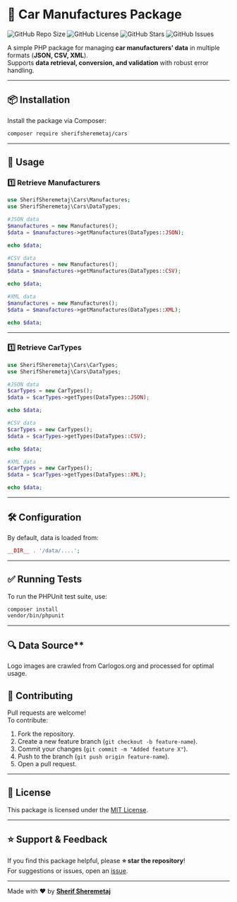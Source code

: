# 🚗 Car Manufactures Package

![GitHub Repo Size](https://img.shields.io/github/repo-size/sherifsheremetaj/cars)
![GitHub License](https://img.shields.io/github/license/sherifsheremetaj/cars)
![GitHub Stars](https://img.shields.io/github/stars/sherifsheremetaj/cars?style=social)
![GitHub Issues](https://img.shields.io/github/issues/sherifsheremetaj/cars)

A simple PHP package for managing **car manufacturers' data** in multiple formats (**JSON, CSV, XML**).  
Supports **data retrieval, conversion, and validation** with robust error handling.

---

## 📦 **Installation**
Install the package via Composer:

```sh
composer require sherifsheremetaj/cars
```

---

## 🚀 **Usage**
### **1️⃣ Retrieve Manufacturers**

```php
use SherifSheremetaj\Cars\Manufactures;
use SherifSheremetaj\Cars\DataTypes;

#JSON data
$manufactures = new Manufactures();
$data = $manufactures->getManufactures(DataTypes::JSON);

echo $data;

#CSV data
$manufactures = new Manufactures();
$data = $manufactures->getManufactures(DataTypes::CSV);

echo $data;

#XML data
$manufactures = new Manufactures();
$data = $manufactures->getManufactures(DataTypes::XML);

echo $data;
```

---

### **1️⃣ Retrieve CarTypes**

```php
use SherifSheremetaj\Cars\CarTypes;
use SherifSheremetaj\Cars\DataTypes;

#JSON data
$carTypes = new CarTypes();
$data = $carTypes->getTypes(DataTypes::JSON);

echo $data;

#CSV data
$carTypes = new CarTypes();
$data = $carTypes->getTypes(DataTypes::CSV);

echo $data;

#XML data
$carTypes = new CarTypes();
$data = $carTypes->getTypes(DataTypes::XML);

echo $data;
```

---

## 🛠 **Configuration**
By default, data is loaded from:
```php
__DIR__ . '/data/....';
```
---

## ✅ **Running Tests**
To run the PHPUnit test suite, use:
```sh
composer install
vendor/bin/phpunit
```

---

## 🔍 Data Source**
Logo images are crawled from Carlogos.org and processed for optimal usage.

## 📝 **Contributing**
Pull requests are welcome!  
To contribute:
1. Fork the repository.
2. Create a new feature branch (`git checkout -b feature-name`).
3. Commit your changes (`git commit -m "Added feature X"`).
4. Push to the branch (`git push origin feature-name`).
5. Open a pull request.

---

## 📜 **License**
This package is licensed under the [MIT License](LICENSE).

---

## ⭐ **Support & Feedback**
If you find this package helpful, please **⭐ star the repository**!  
For suggestions or issues, open an [issue](https://github.com/sherifsheremetaj/cars/issues).

---

Made with ❤️ by **[Sherif Sheremetaj](https://github.com/sherifsheremetaj)**
